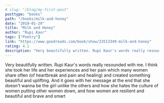 ```yaml
---
# slug: "/blog/my-first-post"
posttype: "books"
path: "/books/milk-and-honey"
date: "2019-01-29"
title: "Milk and Honey"
author: "Rupi Kaur"
tags: ["Poetry"]
link: "https://www.goodreads.com/book/show/23513349-milk-and-honey"
rating: 4.1
description: "Very beautifully written. Rupi Kaur's words really resounded with me. I think she took her life and her experiences and her pain which many women share often (of heartbreak and pain and healing) and created something beautiful and uplifting."
---
```

Very beautifully written. Rupi Kaur's words really resounded with me. I think she took her life and her experiences and her pain which many women share often (of heartbreak and pain and healing) and created something beautiful and uplifting. And it goes with her message at the end that she doesn't wanna be the girl unlike the others and how she hates the culture of women putting other women down, and how women are resilient and beautiful and brave and smart